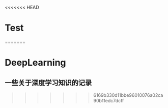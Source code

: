 <<<<<<< HEAD
# Test
=======
# DeepLearning

## 一些关于深度学习知识的记录



>>>>>>> 6169b330d11bbe96010076a02ca90b11edc7dcff
